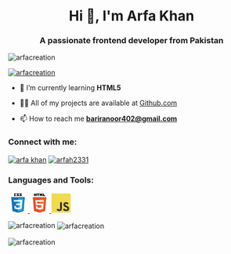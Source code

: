 <h1 align="center">Hi 👋, I'm Arfa Khan</h1>
<h3 align="center">A passionate frontend developer from Pakistan</h3>

<p align="left"> <img src="https://komarev.com/ghpvc/?username=arfacreation&label=Profile%20views&color=0e75b6&style=flat" alt="arfacreation" /> </p>

<p align="left"> <a href="https://github.com/ryo-ma/github-profile-trophy"><img src="https://github-profile-trophy.vercel.app/?username=arfacreation" alt="arfacreation" /></a> </p>

- 🌱 I’m currently learning **HTML5**

- 👨‍💻 All of my projects are available at [Github.com](Github.com)

- 📫 How to reach me **bariranoor402@gmail.com**

<h3 align="left">Connect with me:</h3>
<p align="left">
<a href="https://fb.com/arfa khan" target="blank"><img align="center" src="https://raw.githubusercontent.com/rahuldkjain/github-profile-readme-generator/master/src/images/icons/Social/facebook.svg" alt="arfa khan" height="30" width="40" /></a>
<a href="https://instagram.com/arfah2331" target="blank"><img align="center" src="https://raw.githubusercontent.com/rahuldkjain/github-profile-readme-generator/master/src/images/icons/Social/instagram.svg" alt="arfah2331" height="30" width="40" /></a>
</p>

<h3 align="left">Languages and Tools:</h3>
<p align="left"> <a href="https://www.w3schools.com/css/" target="_blank" rel="noreferrer"> <img src="https://raw.githubusercontent.com/devicons/devicon/master/icons/css3/css3-original-wordmark.svg" alt="css3" width="40" height="40"/> </a> <a href="https://www.w3.org/html/" target="_blank" rel="noreferrer"> <img src="https://raw.githubusercontent.com/devicons/devicon/master/icons/html5/html5-original-wordmark.svg" alt="html5" width="40" height="40"/> </a> <a href="https://developer.mozilla.org/en-US/docs/Web/JavaScript" target="_blank" rel="noreferrer"> <img src="https://raw.githubusercontent.com/devicons/devicon/master/icons/javascript/javascript-original.svg" alt="javascript" width="40" height="40"/> </a> </p>

<p><img align="left" src="https://github-readme-stats.vercel.app/api/top-langs?username=arfacreation&show_icons=true&locale=en&layout=compact" alt="arfacreation" /></p>

<p>&nbsp;<img align="center" src="https://github-readme-stats.vercel.app/api?username=arfacreation&show_icons=true&locale=en" alt="arfacreation" /></p>

<p><img align="center" src="https://github-readme-streak-stats.herokuapp.com/?user=arfacreation&" alt="arfacreation" /></p>
